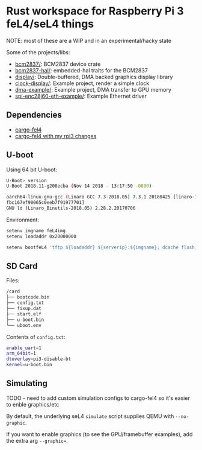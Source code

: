 # Rust workspace for Raspberry Pi 3 feL4/seL4 things

NOTE: most of these are a WIP and in an experimental/hacky state

Some of the projects/libs:

- [bcm2837/](bcm2837/): BCM2837 device crate
- [bcm2837-hal/](bcm2837-hal/): embedded-hal traits for the BCM2837
- [display/](display/): Double-buffered, DMA backed graphics display library
- [clock-display/](clock-display/): Example project, render a simple clock
- [dma-example/](dma-example/): Example project, DMA transfer to GPU memory
- [spi-enc28j60-eth-example/](spi-enc28j60-eth-example/): Example Ethernet driver

## Dependencies

* ~~[cargo-fel4](https://github.com/maindotrs/cargo-fel4)~~
* [cargo-fel4 with my rpi3 changes](https://github.com/jonlamb-gh/cargo-fel4/tree/add-rpi3-support-and-custom-root-task)

## U-boot

Using 64 bit U-boot:

```bash
U-Boot> version
U-Boot 2018.11-g208ecba (Nov 14 2018 - 13:17:50 -0800)

aarch64-linux-gnu-gcc (Linaro GCC 7.3-2018.05) 7.3.1 20180425 [linaro-7.3-2018.05 revision d29120a424ec
fbc167ef90065c0eeb7f91977701]
GNU ld (Linaro_Binutils-2018.05) 2.28.2.20170706
```

Environment:

```bash
setenv imgname feL4img
setenv loadaddr 0x20000000

setenv bootfeL4 'tftp ${loadaddr} ${serverip}:${imgname}; dcache flush; dcache off; go ${loadaddr}'
```

## SD Card

Files:

```bash
/card
├── bootcode.bin
├── config.txt
├── fixup.dat
├── start.elf
├── u-boot.bin
└── uboot.env
```

Contents of `config.txt`:

```bash
enable_uart=1
arm_64bit=1
dtoverlay=pi3-disable-bt
kernel=u-boot.bin
```

## Simulating

TODO - need to add custom simulation configs to cargo-fel4 so it's easier to
enble graphics/etc

By default, the underlying seL4 `simulate` script supplies QEMU with `--no-graphic`.

If you want to enable graphics (to see the GPU/framebuffer examples), add the extra arg `--graphic=`.
